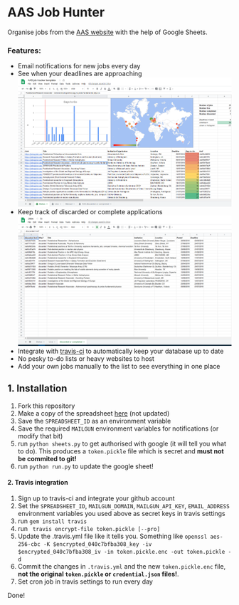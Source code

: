 # AAS Job Hunter

Organise jobs from the [AAS website](https://jobregister.aas.org) with the help of Google Sheets.

### Features:

* Email notifications for new jobs every day
* See when your deadlines are approaching ![plot](graph.PNG)
* Keep track of discarded or complete applications ![plot](completed.PNG)
* Integrate with [travis-ci](http://travis-ci.com) to automatically keep your database up to date
* No pesky to-do lists or heavy websites to host
* Add your own jobs manually to the list to see everything in one place

## 1. Installation
1. Fork this repository
1. Make a copy of the spreadsheet [here](https://docs.google.com/spreadsheets/d/1Ns2YIzKOQusU_3RDMPKFgdVe8OBYcDvO85fu3DicvME/edit?usp=sharing)
(not updated)
1. Save the `SPREADSHEET_ID` as an environment variable
1. Save the required `MAILGUN` environment variables for notifications (or modify that bit)
1. run `python sheets.py` to get authorised with google (it will tell you what to do). This produces a `token.pickle` file which is secret and **must not be commited to git!**
1. run `python run.py` to update the google sheet!

#### 2. Travis integration
1. Sign up to travis-ci and integrate your github account
1. Set the `SPREADSHEET_ID`, `MAILGUN_DOMAIN`, `MAILGUN_API_KEY`, `EMAIL_ADDRESS` environment variables you used above as secret keys in travis settings
1. run `gem install travis`
1. run ` travis encrypt-file token.pickle [--pro]`
1. Update the .travis.yml file like it tells you. Something like `openssl aes-256-cbc -K $encrypted_040c7bfba308_key -iv $encrypted_040c7bfba308_iv -in token.pickle.enc -out token.pickle -d`
1. Commit the changes in `.travis.yml` and the new `token.pickle.enc` file, **not the original `token.pickle` or `credential.json` files!**.
1. Set cron job in travis settings to run every day

Done! 
